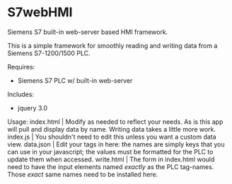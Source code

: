 # S7webHMI
Siemens S7 built-in web-server based HMI framework.


This is a simple framework for smoothly reading and writing data from a Siemens S7-1200/1500 PLC.

Requires:
* Siemens S7 PLC w/ built-in web-server


Includes:
* jquery 3.0


Usage:
index.html | Modify as needed to reflect your needs.  As is this app will pull and display data by name.  Writing data takes a little more work.
index.js | You shouldn't need to edit this unless you want a custom data view.
data.json | Edit your tags in here: the names are simply keys that you can use in your javascript; the values must be formatted for the PLC to update them when accessed.
write.html | The form in index.html would need to have the input elements named _exactly_ as the PLC tag-names.  Those _exact_ same names need to be installed here.
